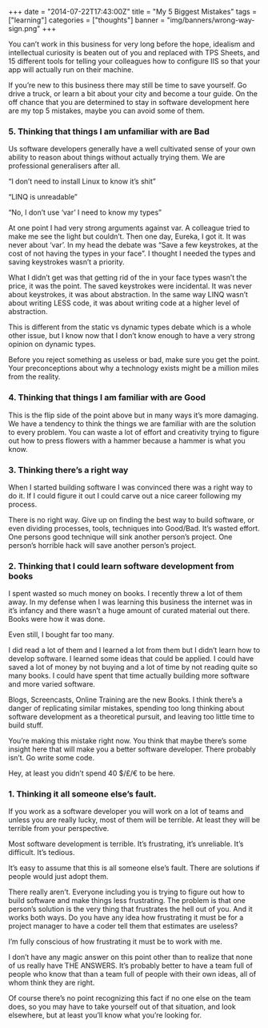 +++
date = "2014-07-22T17:43:00Z"
title = "My 5 Biggest Mistakes"
tags = ["learning"]
categories = ["thoughts"]
banner = "img/banners/wrong-way-sign.png"
+++

You can’t work in this business for very long before the hope, idealism and intellectual curiosity is beaten out of you and replaced with TPS Sheets, and 15 different tools for telling your colleagues how to configure IIS so that your app will actually run on their machine.

If you’re new to this business there may still be time to save yourself. Go drive a truck, or learn a bit about your city and become a tour guide. On the off chance that you are determined to stay in software development here are my top 5 mistakes, maybe you can avoid some of them.

### 5. Thinking that things I am unfamiliar with are Bad
Us software developers generally have a well cultivated sense of your own ability to reason about things without actually trying them. We are professional generalisers after all.

“I don’t need to install Linux to know it’s shit”

“LINQ is unreadable”

“No, I don’t use ‘var’ I need to know my types”

At one point I had very strong arguments against var. A colleague tried to make me see the light but couldn’t. Then one day, Eureka, I got it. It was never about ‘var’. In my head the debate was “Save a few keystrokes, at the cost of not having the types in your face”. I thought I needed the types and saving keystrokes wasn’t a priority.

What I didn’t get was that getting rid of the in your face types wasn’t the price, it was the point. The saved keystrokes were incidental. It was never about keystrokes, it was about abstraction. In the same way LINQ wasn’t about writing LESS code, it was about writing code at a higher level of abstraction.

This is different from the static vs dynamic types debate which is a whole other issue, but I know now that I don’t know enough to have a very strong opinion on dynamic types.

Before you reject something as useless or bad, make sure you get the point. Your preconceptions about why a technology exists might be a million miles from the reality.

### 4. Thinking that things I am familiar with are Good
This is the flip side of the point above but in many ways it’s more damaging. We have a tendency to think the things we are familiar with are the solution to every problem. You can waste a lot of effort and creativity trying to figure out how to press flowers with a hammer because a hammer is what you know.

### 3. Thinking there’s a right way
When I started building software I was convinced there was a right way to do it. If I could figure it out I could carve out a nice career following my process.

There is no right way. Give up on finding the best way to build software, or even dividing processes, tools, techniques into Good/Bad. It’s wasted effort. One persons good technique will sink another person’s project. One person’s horrible hack will save another person’s project.

### 2. Thinking that I could learn software development from books
I spent wasted so much money on books. I recently threw a lot of them away. In my defense when I was learning this business the internet was in it’s infancy and there wasn’t a huge amount of curated material out there. Books were how it was done.

Even still, I bought far too many.

I did read a lot of them and I learned a lot from them but I didn’t learn how to develop software. I learned some ideas that could be applied. I could have saved a lot of money by not buying and a lot of time by not reading quite so many books. I could have spent that time actually building more software and more varied software.

Blogs, Screencasts, Online Training are the new Books. I think there’s a danger of replicating similar mistakes, spending too long thinking about software development as a theoretical pursuit, and leaving too little time to build stuff.

You’re making this mistake right now. You think that maybe there’s some insight here that will make you a better software developer. There probably isn’t. Go write some code.

Hey, at least you didn’t spend 40 $/£/€ to be here.

### 1. Thinking it all someone else’s fault.
If you work as a software developer you will work on a lot of teams and unless you are really lucky, most of them will be terrible. At least they will be terrible from your perspective.

Most software development is terrible. It’s frustrating, it’s unreliable. It’s difficult. It’s tedious.

It’s easy to assume that this is all someone else’s fault. There are solutions if people would just adopt them.

There really aren’t. Everyone including you is trying to figure out how to build software and make things less frustrating. The problem is that one person’s solution is the very thing that frustrates the hell out of you. And it works both ways. Do you have any idea how frustrating it must be for a project manager to have a coder tell them that estimates are useless?

I’m fully conscious of how frustrating it must be to work with me.

I don’t have any magic answer on this point other than to realize that none of us really have THE ANSWERS. It’s probably better to have a team full of people who know that than a team full of people with their own ideas, all of whom think they are right.

Of course there’s no point recognizing this fact if no one else on the team does, so you may have to take yourself out of that situation, and look elsewhere, but at least you’ll know what you’re looking for.